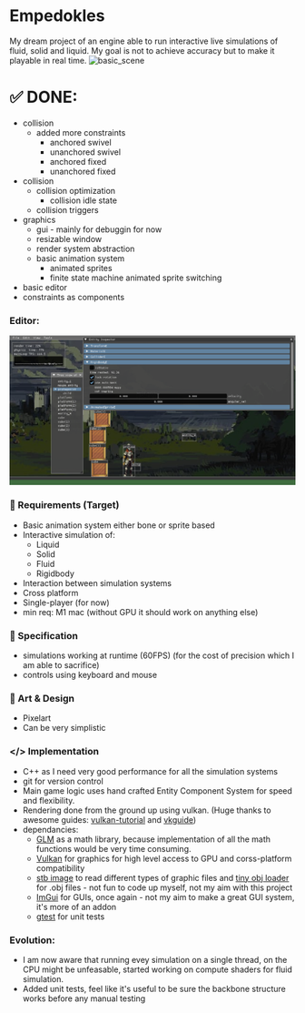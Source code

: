 # Empedokles
My dream project of an engine able to run interactive live simulations of fluid, solid and liquid. 
My goal is not to achieve accuracy but to make it playable in real time.
![basic_scene](https://github.com/Epim3dium/empedokles/blob/39062b4dae5caba00d29362d9f37a9e74a699d27/assets/captures/KnightShowcase.gif)
# ✅ DONE:
- collision
    - added more constraints
        - anchored swivel
        - unanchored swivel
        - anchored fixed 
        - unanchored fixed 
- collision
    - collision optimization
        - collision idle state
    - collision triggers
- graphics
    - gui - mainly for debuggin for now
    - resizable window
    - render system abstraction
    - basic animation system
        - animated sprites
        - finite state machine animated sprite switching
- basic editor
- constraints as components

### Editor:
![editor](https://github.com/Epim3dium/empedokles/blob/a870e205c718a59be28882cd5341082e882f092d/assets/captures/EditorView.png)

### 🎯 Requirements (Target)
* Basic animation system either bone or sprite based
* Interactive simulation of:
    * Liquid 
    * Solid
    * Fluid
    * Rigidbody
* Interaction between simulation systems
* Cross platform
* Single-player (for now)
* min req: M1 mac (without GPU it should work on anything else)
### 📐 Specification
* simulations working at runtime (60FPS) (for the cost of precision which I am able to sacrifice)
* controls using keyboard and mouse
### 🎨 Art & Design
* Pixelart
* Can be very simplistic
### </> Implementation
* C++ as I need very good performance for all the simulation systems
* git for version control
* Main game logic uses hand crafted Entity Component System for speed and flexibility.
* Rendering done from the ground up using vulkan. (Huge thanks to awesome guides: [vulkan-tutorial](https://vulkan-tutorial.com/) and [vkguide](https://vkguide.dev/))
* dependancies:
    * [GLM](https://github.com/g-truc/glm) as a math library, because implementation of all the math functions would be very time consuming.
    * [Vulkan](https://www.vulkan.org/) for graphics for high level access to GPU and corss-platform compatibility
    * [stb image](https://github.com/nothings/stb) to read different types of graphic files and [tiny obj loader](https://github.com/tinyobjloader/tinyobjloader) for .obj files - not fun to code up myself, not my aim with this project
    * [ImGui](https://github.com/ocornut/imgui) for GUIs, once again - not my aim to make a great GUI system, it's more of an addon
    * [gtest](https://github.com/google/googletest) for unit tests

### Evolution:
* I am now aware that running evey simulation on a single thread, on the CPU might be unfeasable, started working on compute shaders for fluid simulation.
* Added unit tests, feel like it's useful to be sure the backbone structure works before any manual testing

